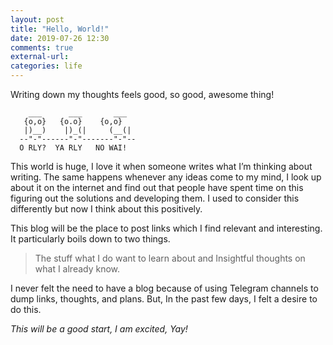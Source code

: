 ```yaml
---
layout: post
title: "Hello, World!"
date: 2019-07-26 12:30
comments: true
external-url:
categories: life
---
```


Writing down my thoughts feels good, so good, awesome thing!

```
    ___      ___       ___
   {o,o}   {o.o}    {o,o}
   |)__)    |)_(|     (__(|
  --"-"------"-"-------"-"--
  O RLY?  YA RLY   NO WAI!
```

This world is huge, I love it when someone writes what I’m thinking about writing. The same happens whenever any ideas come to my mind, I look up about it on the internet and find out that people have spent time on this figuring out the solutions and developing them. I used to consider this differently but now I think about this positively.


This blog will be the place to post links which I find relevant and interesting.
It particularly boils down to two things.

> The stuff what I do want to learn about and Insightful thoughts on what I already know.

I never felt the need to have a blog because of using Telegram channels to dump links, thoughts, and plans.
But, In the past few days, I felt a desire to do this.

*This will be a good start, I am excited, Yay!*
